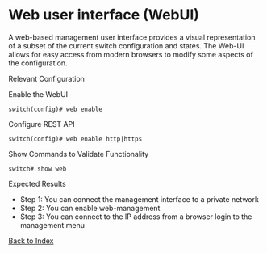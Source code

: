 # Web user interface (WebUI)

A web-based management user interface provides a visual representation of a subset of the current switch configuration and states. The Web-UI allows for easy access from modern browsers to modify some aspects of the configuration.

Relevant Configuration

Enable the WebUI

```
switch(config)# web enable
```

Configure REST API

```
switch(config)# web enable http|https
```

Show Commands to Validate Functionality

```
switch# show web
```

Expected Results

* Step 1: You can connect the management interface to a private network
* Step 2: You can enable web-management
* Step 3: You can connect to the IP address from a browser login to the management menu

[Back to Index](../README.md)
